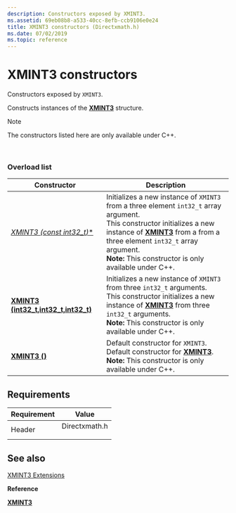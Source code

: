 ```yaml
---
description: Constructors exposed by XMINT3.
ms.assetid: 69eb08b8-a533-40cc-8efb-ccb9106e0e24
title: XMINT3 constructors (Directxmath.h)
ms.date: 07/02/2019
ms.topic: reference
---
```


# XMINT3 constructors

Constructors exposed by `XMINT3`.

Constructs instances of the [**XMINT3**](/windows/win32/api/directxmath/ns-directxmath-xmint3) structure.

> [!Note]  
> The constructors listed here are only available under C++.

 

### Overload list




| Constructor | Description | 
|-------------|-------------|
| [**XMINT3 (const int32_t*)**](/windows/win32/api/directxmath/nf-directxmath-xmint3-xmint3(constint32_t)) | Initializes a new instance of <code>XMINT3</code> from a three element <code>int32_t</code> array argument.<br> This constructor initializes a new instance of [**XMINT3**](/windows/win32/api/directxmath/ns-directxmath-xmint3) from a from a three element <code>int32_t</code> array argument.<br> **Note:** This constructor is only available under C++.<br> | 
| [**XMINT3 (int32_t,int32_t,int32_t)**](/windows/win32/api/directxmath/nf-directxmath-xmint3-xmint3(int32_t_int32_t_int32_t)) | Initializes a new instance of <code>XMINT3</code> from three <code>int32_t</code> arguments.<br> This constructor initializes a new instance of [**XMINT3**](/windows/win32/api/directxmath/ns-directxmath-xmint3) from three <code>int32_t</code> arguments.<br> **Note:** This constructor is only available under C++.<br> | 
| [**XMINT3 ()**](/windows/win32/api/directxmath/nf-directxmath-xmint3-xmint3(constxmint3_)) | Default constructor for <code>XMINT3</code>.<br> Default constructor for [**XMINT3**](/windows/win32/api/directxmath/ns-directxmath-xmint3).<br> **Note:** This constructor is only available under C++.<br> | 




## Requirements



| Requirement | Value |
|-------------------|------------------------------------------------------------------------------------------|
| Header<br/> | <dl> <dt>Directxmath.h</dt> </dl> |



## See also

<dl> <dt>

[XMINT3 Extensions](ovw-xmint3-extensions.md)
</dt> <dt>

**Reference**
</dt> <dt>

[**XMINT3**](/windows/win32/api/directxmath/ns-directxmath-xmint3)
</dt> </dl>

 

 
